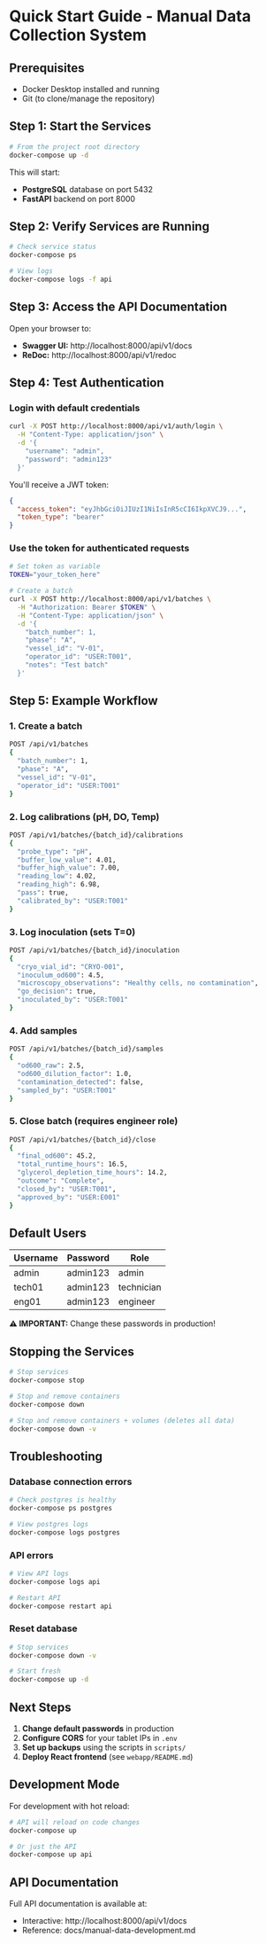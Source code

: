 # Quick Start Guide - Manual Data Collection System

## Prerequisites

- Docker Desktop installed and running
- Git (to clone/manage the repository)

## Step 1: Start the Services

```bash
# From the project root directory
docker-compose up -d
```

This will start:
- **PostgreSQL** database on port 5432
- **FastAPI** backend on port 8000

## Step 2: Verify Services are Running

```bash
# Check service status
docker-compose ps

# View logs
docker-compose logs -f api
```

## Step 3: Access the API Documentation

Open your browser to:
- **Swagger UI:** http://localhost:8000/api/v1/docs
- **ReDoc:** http://localhost:8000/api/v1/redoc

## Step 4: Test Authentication

### Login with default credentials

```bash
curl -X POST http://localhost:8000/api/v1/auth/login \
  -H "Content-Type: application/json" \
  -d '{
    "username": "admin",
    "password": "admin123"
  }'
```

You'll receive a JWT token:
```json
{
  "access_token": "eyJhbGciOiJIUzI1NiIsInR5cCI6IkpXVCJ9...",
  "token_type": "bearer"
}
```

### Use the token for authenticated requests

```bash
# Set token as variable
TOKEN="your_token_here"

# Create a batch
curl -X POST http://localhost:8000/api/v1/batches \
  -H "Authorization: Bearer $TOKEN" \
  -H "Content-Type: application/json" \
  -d '{
    "batch_number": 1,
    "phase": "A",
    "vessel_id": "V-01",
    "operator_id": "USER:T001",
    "notes": "Test batch"
  }'
```

## Step 5: Example Workflow

### 1. Create a batch
```bash
POST /api/v1/batches
{
  "batch_number": 1,
  "phase": "A",
  "vessel_id": "V-01",
  "operator_id": "USER:T001"
}
```

### 2. Log calibrations (pH, DO, Temp)
```bash
POST /api/v1/batches/{batch_id}/calibrations
{
  "probe_type": "pH",
  "buffer_low_value": 4.01,
  "buffer_high_value": 7.00,
  "reading_low": 4.02,
  "reading_high": 6.98,
  "pass": true,
  "calibrated_by": "USER:T001"
}
```

### 3. Log inoculation (sets T=0)
```bash
POST /api/v1/batches/{batch_id}/inoculation
{
  "cryo_vial_id": "CRYO-001",
  "inoculum_od600": 4.5,
  "microscopy_observations": "Healthy cells, no contamination",
  "go_decision": true,
  "inoculated_by": "USER:T001"
}
```

### 4. Add samples
```bash
POST /api/v1/batches/{batch_id}/samples
{
  "od600_raw": 2.5,
  "od600_dilution_factor": 1.0,
  "contamination_detected": false,
  "sampled_by": "USER:T001"
}
```

### 5. Close batch (requires engineer role)
```bash
POST /api/v1/batches/{batch_id}/close
{
  "final_od600": 45.2,
  "total_runtime_hours": 16.5,
  "glycerol_depletion_time_hours": 14.2,
  "outcome": "Complete",
  "closed_by": "USER:T001",
  "approved_by": "USER:E001"
}
```

## Default Users

| Username | Password | Role |
|----------|----------|------|
| admin | admin123 | admin |
| tech01 | admin123 | technician |
| eng01 | admin123 | engineer |

**⚠️ IMPORTANT:** Change these passwords in production!

## Stopping the Services

```bash
# Stop services
docker-compose stop

# Stop and remove containers
docker-compose down

# Stop and remove containers + volumes (deletes all data)
docker-compose down -v
```

## Troubleshooting

### Database connection errors
```bash
# Check postgres is healthy
docker-compose ps postgres

# View postgres logs
docker-compose logs postgres
```

### API errors
```bash
# View API logs
docker-compose logs api

# Restart API
docker-compose restart api
```

### Reset database
```bash
# Stop services
docker-compose down -v

# Start fresh
docker-compose up -d
```

## Next Steps

1. **Change default passwords** in production
2. **Configure CORS** for your tablet IPs in `.env`
3. **Set up backups** using the scripts in `scripts/`
4. **Deploy React frontend** (see `webapp/README.md`)

## Development Mode

For development with hot reload:

```bash
# API will reload on code changes
docker-compose up

# Or just the API
docker-compose up api
```

## API Documentation

Full API documentation is available at:
- Interactive: http://localhost:8000/api/v1/docs
- Reference: docs/manual-data-development.md
